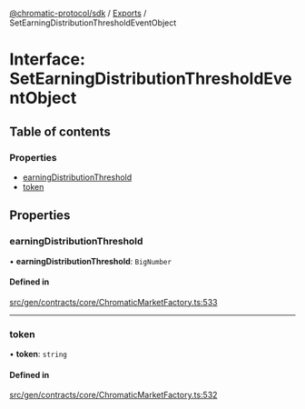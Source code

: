 [@chromatic-protocol/sdk](../README.md) / [Exports](../modules.md) / SetEarningDistributionThresholdEventObject

# Interface: SetEarningDistributionThresholdEventObject

## Table of contents

### Properties

- [earningDistributionThreshold](SetEarningDistributionThresholdEventObject.md#earningdistributionthreshold)
- [token](SetEarningDistributionThresholdEventObject.md#token)

## Properties

### earningDistributionThreshold

• **earningDistributionThreshold**: `BigNumber`

#### Defined in

[src/gen/contracts/core/ChromaticMarketFactory.ts:533](https://github.com/chromatic-protocol/sdk/blob/27c8c90/src/gen/contracts/core/ChromaticMarketFactory.ts#L533)

___

### token

• **token**: `string`

#### Defined in

[src/gen/contracts/core/ChromaticMarketFactory.ts:532](https://github.com/chromatic-protocol/sdk/blob/27c8c90/src/gen/contracts/core/ChromaticMarketFactory.ts#L532)
